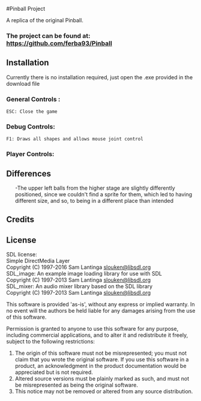 #Pinball Project

A replica of the original Pinball.

### The project can be found at: https://github.com/ferba93/Pinball

## Installation

Currently there is no installation required, just open the .exe provided in the download file

### General Controls :
	ESC: Close the game

### Debug Controls:<br>
	F1: Draws all shapes and allows mouse joint control

### Player Controls: <br>

## Differences

<ul>-The upper left balls from the higher stage are slightly differently positioned, since we couldn't find a sprite for them,
which led to having different size, and so, to being in a different place than intended<br>
</ul>

## Credits


## License

SDL license:<br>
Simple DirectMedia Layer<br>
Copyright (C) 1997-2016 Sam Lantinga <slouken@libsdl.org><br>
SDL_image:  An example image loading library for use with SDL<br>
Copyright (C) 1997-2013 Sam Lantinga <slouken@libsdl.org><br>
SDL_mixer:  An audio mixer library based on the SDL library<br>
Copyright (C) 1997-2013 Sam Lantinga <slouken@libsdl.org><br>

  
This software is provided 'as-is', without any express or implied
warranty.  In no event will the authors be held liable for any damages
arising from the use of this software.

Permission is granted to anyone to use this software for any purpose,
including commercial applications, and to alter it and redistribute it
freely, subject to the following restrictions:
  
1. The origin of this software must not be misrepresented; you must not
   claim that you wrote the original software. If you use this software
   in a product, an acknowledgment in the product documentation would be
   appreciated but is not required. 
2. Altered source versions must be plainly marked as such, and must not be
   misrepresented as being the original software.
3. This notice may not be removed or altered from any source distribution.

